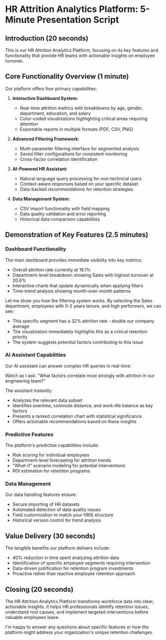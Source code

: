# HR Attrition Analytics Platform: 5-Minute Presentation Script

## Introduction (20 seconds)
This is our HR Attrition Analytics Platform, focusing on its key features and functionality that provide HR teams with actionable insights on employee turnover.

## Core Functionality Overview (1 minute)

Our platform offers four primary capabilities:

1. **Interactive Dashboard System**: 
   - Real-time attrition metrics with breakdowns by age, gender, department, education, and salary
   - Color-coded visualizations highlighting critical areas requiring attention
   - Exportable reports in multiple formats (PDF, CSV, PNG)

2. **Advanced Filtering Framework**: 
   - Multi-parameter filtering interface for segmented analysis
   - Saved filter configurations for consistent monitoring
   - Cross-factor correlation identification

3. **AI-Powered HR Assistant**: 
   - Natural language query processing for non-technical users
   - Context-aware responses based on your specific dataset
   - Data-backed recommendations for retention strategies

4. **Data Management System**:
   - CSV import functionality with field mapping
   - Data quality validation and error reporting
   - Historical data comparison capabilities

## Demonstration of Key Features (2.5 minutes)

### Dashboard Functionality
The main dashboard provides immediate visibility into key metrics:
- Overall attrition rate currently at 16.1%
- Department-level breakdown showing Sales with highest turnover at 20.6% 
- Interactive charts that update dynamically when applying filters
- Time-trend analysis showing month-over-month patterns

Let me show you how the filtering system works. By selecting the Sales department, employees with 0-2 years tenure, and high performers, we can see:
- This specific segment has a 32% attrition rate - double our company average
- The visualization immediately highlights this as a critical retention priority
- The system suggests potential factors contributing to this issue

### AI Assistant Capabilities
Our AI assistant can answer complex HR queries in real-time:

Watch as I ask: "What factors correlate most strongly with attrition in our engineering team?"

The assistant instantly:
- Analyzes the relevant data subset
- Identifies overtime, commute distance, and work-life balance as key factors
- Presents a ranked correlation chart with statistical significance
- Offers actionable recommendations based on these insights

### Predictive Features
The platform's predictive capabilities include:
- Risk scoring for individual employees
- Department-level forecasting for attrition trends
- "What-if" scenario modeling for potential interventions
- ROI estimation for retention programs

### Data Management
Our data handling features ensure:
- Secure importing of HR datasets
- Automated detection of data quality issues
- Field customization to match your HRIS structure
- Historical version control for trend analysis

## Value Delivery (30 seconds)
The tangible benefits our platform delivers include:
- 40% reduction in time spent analyzing attrition data
- Identification of specific employee segments requiring intervention
- Data-driven justification for retention program investments
- Proactive rather than reactive employee retention approach

## Closing (20 seconds)
The HR Attrition Analytics Platform transforms workforce data into clear, actionable insights. It helps HR professionals identify retention issues, understand root causes, and implement targeted interventions before valuable employees leave.

I'm happy to answer any questions about specific features or how the platform might address your organization's unique retention challenges.
